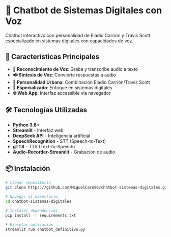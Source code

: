 # 🤖 Chatbot de Sistemas Digitales con Voz

Chatbot interactivo con personalidad de Eladio Carrión y Travis Scott, especializado en sistemas digitales con capacidades de voz.

## 🚀 Características Principales

- **🎤 Reconocimiento de Voz**: Graba y transcribe audio a texto
- **🔊 Síntesis de Voz**: Convierte respuestas a audio
- **💬 Personalidad Urbana**: Combinación Eladio Carrión/Travis Scott
- **🎯 Especializado**: Enfoque en sistemas digitales
- **🌐 Web App**: Interfaz accessible via navegador

## 🛠️ Tecnologías Utilizadas

- **Python 3.8+**
- **Streamlit** - Interfaz web
- **DeepSeek API** - Inteligencia artificial
- **SpeechRecognition** - STT (Speech-to-Text)
- **gTTS** - TTS (Text-to-Speech)
- **Audio-Recorder-Streamlit** - Grabación de audio

## 📦 Instalación

```bash
# Clonar repositorio
git clone https://github.com/MiguelCaro06/chatbot-sistemas-digitales.git

# Navegar al directorio
cd chatbot-sistemas-digitales

# Instalar dependencias
pip install -r requirements.txt

# Ejecutar aplicación
streamlit run chatbot_definitivo.py
